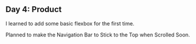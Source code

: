## Day 4: Product

I learned to add some basic flexbox for the first time.

Planned to make the Navigation Bar to Stick to the Top when Scrolled Soon.
